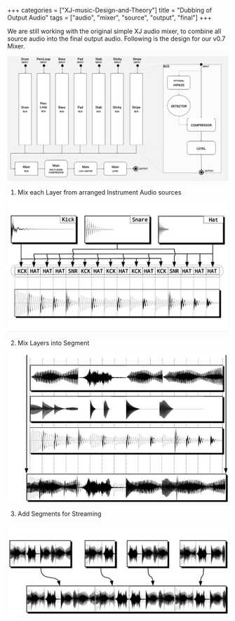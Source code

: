 +++
categories = ["XJ-music-Design-and-Theory"]
title = "Dubbing of Output Audio"
tags = ["audio", "mixer", "source", "output", "final"]
+++

We are still working with the original simple XJ audio mixer, to combine all source audio into the final output audio. Following is the design for our v0.7 Mixer.

![Dubbing of Output Audio](dubbingofoutputaudiomixer.png)

[Bring in the diagrams from the patent in order to illustrate how audio makes its way from instruments, through choice, arrangement, and picking, then finally to dub]: #

1. Mix each Layer from arranged Instrument Audio sources

![Dubbing Step 1](dubbingoutputaudiostepone.png)

2. Mix Layers into Segment

![Dubbing Step 2](dubbingoutputaudiosteptwo.png)

3. Add Segments for Streaming

![Subbing Step 3](dubbingoutputaudiostepthree.png)

